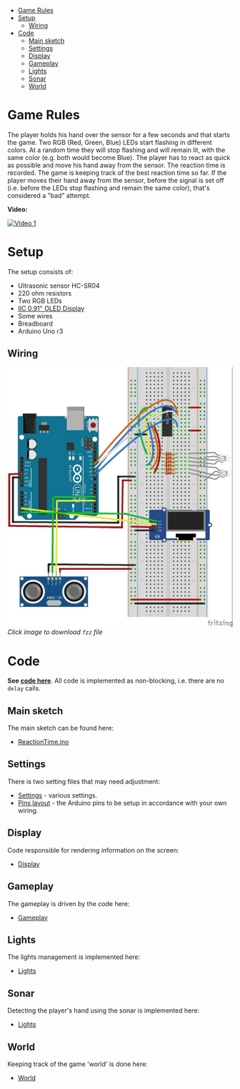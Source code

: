 - [Game Rules](#game-rules)
- [Setup](#setup)
  - [Wiring](#wiring)
- [Code](#code)
  - [Main sketch](#main-sketch)
  - [Settings](#settings)
  - [Display](#display)
  - [Gameplay](#gameplay)
  - [Lights](#lights)
  - [Sonar](#sonar)
  - [World](#world)

# Game Rules
The player holds his hand over the sensor for a few seconds and that starts the game. Two RGB (Red, Green, Blue) LEDs start flashing in different colors. At a random time they will stop flashing and will remain lit, with the same color (e.g. both would become Blue). The player has to react as quick as possible and move his hand away from the sensor. The reaction time is recorded. The game is keeping track of the best reaction time so far. If the player moves their hand away from the sensor, before the signal is set off (i.e. before the LEDs stop flashing and remain the same color), that's considered a "bad" attempt.

**Video:**

[<img src="https://img.youtube.com/vi/OYXGrj66SCE/0.jpg" alt="Video 1" title="Video 1" width="250" />](https://www.youtube.com/watch?v=OYXGrj66SCE)

# Setup
The setup consists of:
- Ultrasonic sensor HC-SR04
- 220 ohm resistors
- Two RGB LEDs
- [IIC 0.91" OLED Display](https://www.amazon.com/gp/product/B07D9H83R4)
- Some wires
- Breadboard
- Arduino Uno r3


## Wiring
[![Wiring](img/wiring.jpg)](wiring.fzz)
*Click image to download `fzz` file*

# Code
**See [code here](../ReactionTime/)**. All code is implemented as non-blocking, i.e. there are no `delay` calls.

## Main sketch
The main sketch can be found here:
- [ReactionTime.ino](../ReactionTime/ReactionTime.ino)

## Settings
There is two setting files that may need adjustment:
- [Settings](../ReactionTime/Settings.hh) - various settings.
- [Pins layout](../ReactionTime/Pins.hh) - the Arduino pins to be setup in accordance with your own wiring.

## Display
Code responsible for rendering information on the screen:
- [Display](../ReactionTime/Display.cpp)
  
## Gameplay
The gameplay is driven by the code here:
- [Gameplay](../ReactionTime/Gameplay.cpp)
  
## Lights
The lights management is implemented here:
- [Lights](../ReactionTime/Lights.cpp)
  
## Sonar
Detecting the player's hand using the sonar is implemented here:
- [Lights](../ReactionTime/Sonar.cpp)
  
## World
Keeping track of the game 'world' is done here:
- [World](../ReactionTime/World.hh)